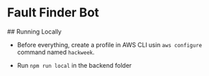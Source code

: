 # Fault Finder Bot

## Running Locally
- Before everything, create a profile in AWS CLI usin `aws configure` command named `hackweek`.

- Run `npm run local` in the backend folder

